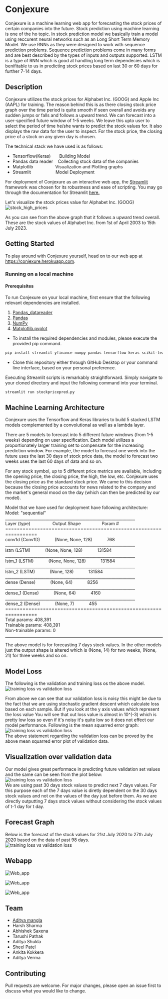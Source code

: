 # Conjexure

Conjexure is a machine learning web app for forecasting the stock prices of certain companies into the future. Stock prediction using machine learning is one of the ho topic. In stock prediction model we basically train a model using reccurent neural networks such as an Long Short Term Memory Model. We use RNNs as they were designed to work with sequence prediction problems. Sequence prediction problems come in many forms and are best described by the types of inputs and outputs supported. LSTM is a type of RNN which is good at handling long term dependecies which is benifitable to us in predicting stock prices based on last 30 or 60 days for further 7-14 days.

## Description
Conjexure utilizes the stock prices for Alphabet Inc. (GOOG) and Apple Inc (AAPL) for training. The reason behind this is as there closing stock price graph over the time period is quite smooth if seen overall and avoids any sudden jumps or falls and follows a upward trend. We can forecast into a user-specified future window of 1-5 weeks. We leave this upto user to select the period of time he/she wants to predict the stock values for. It also displays the raw data for the user to inspect. For the stock price, the closing price of a stock on any given day is chosen.

The technical stack we have used is as follows: <br/>
- Tensorflow(Keras)    &nbsp;&nbsp;&nbsp;&nbsp;&nbsp;        Building Model<br/>
- Pandas data reader     &nbsp;&nbsp;       Collecting stock data of the companies<br/>
- Matplotlib            &nbsp;&nbsp;&nbsp;&nbsp;&nbsp;&nbsp;&nbsp;&nbsp;&nbsp;&nbsp;&nbsp;&nbsp;&nbsp;&nbsp;&nbsp;&nbsp;       Visualization and Plotting graphs<br/>
- Streamlit             &nbsp;&nbsp;&nbsp;&nbsp;&nbsp;&nbsp;&nbsp;&nbsp;&nbsp;&nbsp;&nbsp;&nbsp;&nbsp;&nbsp;&nbsp;&nbsp;&nbsp;&nbsp;    Model Deployment<br/>

For deployment of Conjexure as an interactive web app, the [Streamlit](https://www.streamlit.io) framework was chosen for its robustness and ease of scripting.
You may go through the documentation for Streamlit [here.](https://docs.streamlit.io/en/stable/)

Let's visualize the stock prices value for Alphabet Inc. (GOOG)
![stock_high_prices](Images/stock_graph.png)

As you can see from the above graph that it follows a upward trend overall. These are the stock values of Alphabet Inc. from 1st of April 2003 to 15th July 2023.
## Getting Started

To play around with Conjexure yourself, head on to our web app at https://conjexure.herokuapp.com.

### Running on a local machine
#### Prerequisites

To run Conjexure on your local machine, first ensure that the following relevant dependencies are installed.

1. [Pandas_datareader](https://pandas-datareader.readthedocs.io/en/latest/)
2. [Pandas](https://pandas.pydata.org)
3. [NumPy](numpy.org)
4. [Matplotlib.pyplot](https://matplotlib.org/api/pyplot_api.html)

* To install the required dependencies and modules, please execute the provided pip command.
```bash
pip install streamlit yfinance numpy pandas tensorflow keras scikit-learn matplotlib pandas_datareader
```

* Clone this repository either through GitHub Desktop or your command line interface, based on your personal preference.

Executing Streamlit scripts is remarkably straightforward. Simply navigate to your cloned directory and input the following command into your terminal.

```bash
streamlit run stockpricepred.py
```

## Machine Learning Architecture

Conjexure uses the Tensorflow and Keras libraries to build 5 stacked LSTM models complemented by a convolutional as well as a lambda layer.

There are 5 models to forecast into 5 different future windows (from 1-5 weeks) depending on user specification. Each model utilizes a proportionately larger training set to compensate for the increasing prediction window. For example, the model to forecast one week into the future uses the last 30 days of stock price data, the model to forecast two weeks uses the last 60 days of data and so on.

For any stock symbol, up to 5 different price metrics are available, including the opening price, the closing price, the high, the low, etc. Conjexure uses the closing price as the standard stock price. We came to this decision because the closing price accounts for news related to the company and the market's general mood on the day (which can then be predicted by our model).

Model that we have used for deployment have following architecture:
Model: "sequential"
_________________________________________________________________ <br/>
Layer (type)  &nbsp;&nbsp;&nbsp;&nbsp;&nbsp;&nbsp;&nbsp;&nbsp;&nbsp;&nbsp; &nbsp;&nbsp;&nbsp;&nbsp;&nbsp;              Output Shape   &nbsp;&nbsp;&nbsp;&nbsp;&nbsp;&nbsp;&nbsp;&nbsp;&nbsp;&nbsp;&nbsp;&nbsp;&nbsp;&nbsp;&nbsp;           Param #   <br/>
=================================================================<br/>
conv1d (Conv1D)  &nbsp;&nbsp;&nbsp;&nbsp;&nbsp;&nbsp;&nbsp;&nbsp;&nbsp;&nbsp;             (None, None, 128)   &nbsp;&nbsp;&nbsp;&nbsp;&nbsp;&nbsp;&nbsp;&nbsp;&nbsp;&nbsp;       768       <br/>
_________________________________________________________________<br/>
lstm (LSTM)      &nbsp;&nbsp;&nbsp;&nbsp;&nbsp;&nbsp;&nbsp;&nbsp;&nbsp;&nbsp;             (None, None, 128)    &nbsp;&nbsp;&nbsp;&nbsp;&nbsp;&nbsp;&nbsp;&nbsp;&nbsp;&nbsp;      131584    <br/>
_________________________________________________________________<br/>
lstm_1 (LSTM)      &nbsp;&nbsp;&nbsp;&nbsp;&nbsp;&nbsp;&nbsp;&nbsp;&nbsp;&nbsp;           (None, None, 128)    &nbsp;&nbsp;&nbsp;&nbsp;&nbsp;&nbsp;&nbsp;&nbsp;&nbsp;&nbsp;      131584    <br/>
_________________________________________________________________<br/>
lstm_2 (LSTM)     &nbsp;&nbsp;&nbsp;&nbsp;&nbsp;&nbsp;&nbsp;&nbsp;&nbsp;&nbsp;            (None, 128)         &nbsp;&nbsp;&nbsp;&nbsp;&nbsp;&nbsp;&nbsp;&nbsp;&nbsp;&nbsp;       131584    <br/>
_________________________________________________________________<br/>
dense (Dense)      &nbsp;&nbsp;&nbsp;&nbsp;&nbsp;&nbsp;&nbsp;&nbsp;&nbsp;&nbsp;           (None, 64)     &nbsp;&nbsp;&nbsp;&nbsp;&nbsp;&nbsp;&nbsp;&nbsp;&nbsp;&nbsp;            8256      <br/>
_________________________________________________________________<br/>
dense_1 (Dense)      &nbsp;&nbsp;&nbsp;&nbsp;&nbsp;&nbsp;&nbsp;&nbsp;&nbsp;&nbsp;         (None, 64)        &nbsp;&nbsp;&nbsp;&nbsp;&nbsp;&nbsp;&nbsp;&nbsp;&nbsp;&nbsp;         4160      <br/>
_________________________________________________________________<br/>
dense_2 (Dense)    &nbsp;&nbsp;&nbsp;&nbsp;&nbsp;&nbsp;&nbsp;&nbsp;&nbsp;&nbsp;           (None, 7)        &nbsp;&nbsp;&nbsp;&nbsp;&nbsp;&nbsp;&nbsp;&nbsp;&nbsp;&nbsp;          455       <br/>
=================================================================<br/>
Total params: 408,391<br/>
Trainable params: 408,391<br/>
Non-trainable params: 0<br/>
_________________________________________________________________
The above model is for forecasting 7 days stock values. In the other models just the output shape is altered which is (None, 14) for two weeks, (None, 21) for three weeks and so on.

## Model Loss
The following is the validation and training loss os the above model.<br/>
![training loss vs validation loss](Images/loss.png)<br/>


From above we can see that our validation loss is noisy this might be due to the fact that we are using stochastic gradient descent which calculate loss based on each sample. But if you look at the y axis values which represent the loss value You will see that out loss value is almost in 10^(-3) which is pretty low loss so even if it's noisy it's quite low so it does not effect our model performance.
Following is the mean squarred error graph:<br/>![training loss vs validation loss](Images/mse_loss.png)<br/>
The above statement regarding the validation loss can be proved by the above mean squarred error plot of validation data.

## Visualization over validation data
Our model gives great performace in predicting future validation set values and the same can be seen from the plot below: <br/>
![training loss vs validation loss](Images/validation_graph.png)<br/>
We are using past 30 days stock values to predict next 7 days values. For this purpose each of the 7 days value is diretly dependent on the 30 days stock values and not on the values of the day just before them. As we are directly outputting 7 days stock values without considering the stock values of t-1 day for t day.

## Forecast Graph
Below is the forecast of the stock values for 21st July 2020 to 27th July 2020 based on the data of past 98 days.<br/>
![training loss vs validation loss](Images/actual_values_forecast_graph.png)<br/>

## Webapp 
![Web_app](Images/web_app.png)<br/>

![Web_app](Images/web_app2.png)<br/>

![Web_app](Images/web_app3.png)<br/>



## Team 
- [Aditya mangla](https://www.linkedin.com/in/aadimangla)
- Harsh Sharma
- Abhishek Saxena
- Tarushi Pathak
- Aditya Shukla
- Sheel Patel
- Ankita Kokkera
- Aditya Verma
## Contributing
Pull requests are welcome. For major changes, please open an issue first to discuss what you would like to change.